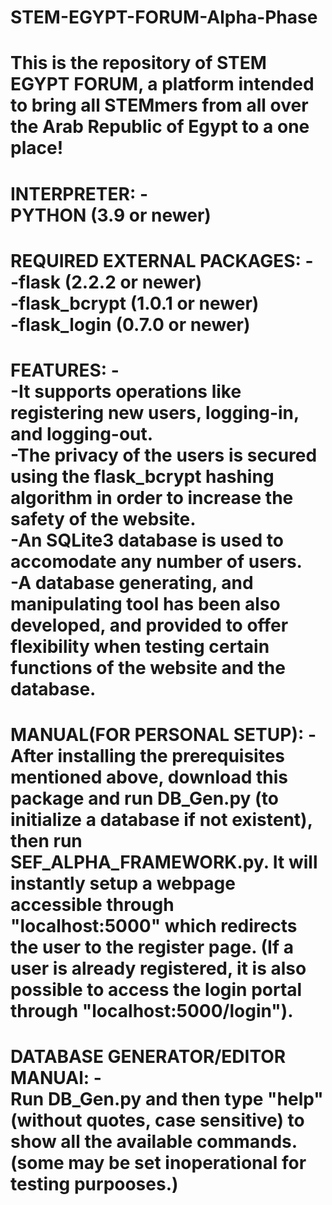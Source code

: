 # STEM-EGYPT-FORUM-Alpha-Phase
This is the repository of STEM EGYPT FORUM, a platform intended to bring all STEMmers from all over the Arab Republic of Egypt to a one place\!<br>
================================
INTERPRETER: -<br>
PYTHON (3.9 or newer)
================================
REQUIRED EXTERNAL PACKAGES: -<br>
-flask (2.2.2 or newer)<br>
-flask_bcrypt (1.0.1 or newer)<br>
-flask_login (0.7.0 or newer)<br>
================================
FEATURES: -<br>
-It supports operations like registering new users, logging-in, and logging-out.<br>
-The privacy of the users is secured using the flask_bcrypt hashing algorithm in order to increase the safety of the website.<br>
-An SQLite3 database is used to accomodate any number of users.<br>
-A database generating, and manipulating tool has been also developed, and provided to offer flexibility when testing certain functions of the website and the database.<br>
================================
MANUAL(FOR PERSONAL SETUP): -<br>
After installing the prerequisites mentioned above, download this package and run DB_Gen.py (to initialize a database if not existent), then run SEF_ALPHA_FRAMEWORK.py. It will instantly setup a webpage accessible through "localhost:5000" which redirects the user to the register page. (If a user is already registered, 
it is also possible to access the login portal through "localhost:5000/login").
================================
DATABASE GENERATOR/EDITOR MANUAl: -<br>
Run DB_Gen.py and then type "help" (without quotes, case sensitive) to show all the available commands. (some may be set inoperational for testing purpooses.)
================================
